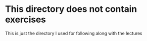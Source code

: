 # This directory does not contain exercises
This is just the directory I used for following along with the lectures